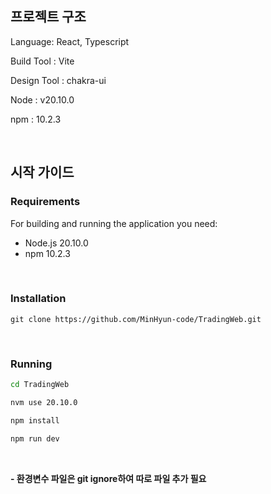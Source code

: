 ## 프로젝트 구조

Language: React, Typescript

Build Tool : Vite

Design Tool : chakra-ui

Node : v20.10.0

npm : 10.2.3

<br>

## 시작 가이드

### Requirements

For building and running the application you need:

- Node.js 20.10.0
- npm 10.2.3

<br>

### Installation

```git
git clone https://github.com/MinHyun-code/TradingWeb.git
```

<br>

### Running

```cmd
cd TradingWeb

nvm use 20.10.0

npm install

npm run dev
```

<br>

**- 환경변수 파일은 git ignore하여 따로 파일 추가 필요**
